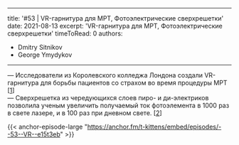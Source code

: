 
---
title: '#53 | VR-гарнитура для МРТ, Фотоэлектрические сверхрешетки'
date: 2021-08-13
excerpt: 'VR-гарнитура для МРТ, Фотоэлектрические сверхрешетки'
timeToRead: 0
authors:
  - Dmitry Sitnikov
  - George Ymydykov
---

— Исследователи из Королевского колледжа Лондона создали VR-гарнитура для борьбы пациентов со страхом во время процедуры МРТ [[1](https://www.nature.com/articles/s41598-021-95634-y)]<br/>
— Сверхрешетка из чередующихся слоев пиро- и ди-электриков позволила ученым увеличить получаемый ток фотоэлемента в 1000 раз в свете лазере, и в 100 раз при дневном свете. [[2](https://www.pv-magazine.com/2021/08/04/crystal-arrangement-results-in-1000x-more-power-from-ferroelectric-solar-cells/)]

{{< anchor-episode-large "https://anchor.fm/t-kittens/embed/episodes/--53--VR--e15t3eb" >}}

